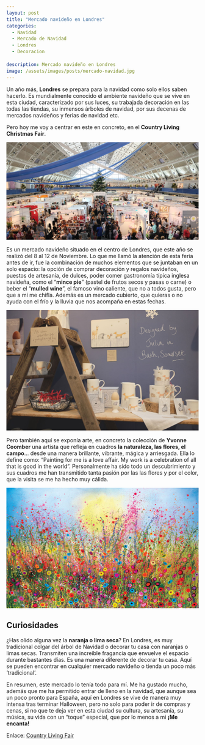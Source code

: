 ```yaml
---
layout: post
title: "Mercado navideño en Londres"
categories:
  - Navidad
  - Mercado de Navidad
  - Londres
  - Decoracion

description: Mercado navideño en Londres
image: /assets/images/posts/mercado-navidad.jpg
---
```


Un año más, **Londres** se prepara para la navidad como solo ellos saben hacerlo. Es mundialmente conocido el ambiente navideño que se vive en esta ciudad, caracterizado por sus luces, su trabajada decoración en las todas las tiendas, su inmensos árboles de navidad, por sus decenas de mercados navideños y ferias de navidad etc.

Pero hoy me voy a centrar en este en concreto, en el **Country Living Christmas Fair**.

![Christmas Fair](/assets/images/posts/mercado.nave.jpg)

Es un mercado navideño situado en el centro de Londres, que este año se realizó del 8 al 12 de Noviembre. Lo que me llamó la atención de esta feria antes de ir, fue la combinación de muchos elementos que se juntaban en un solo espacio: la opción de comprar decoración y regalos navideños, puestos de artesanía, de dulces, poder comer gastronomía típica inglesa navideña, como el “**mince pie**” (pastel de frutos secos y pasas o carne) o beber el “**mulled wine**”, el famoso vino caliente, que no a todos gusta, pero que a mi me chifla. Además es un mercado cubierto, que quieras o no ayuda con el frío y  la lluvia que nos acompaña en estas fechas.

![Christmas Fair](/assets/images/posts/detalles.jpg)

Pero también aquí se exponía arte, en concreto la colección de **Yvonne Coomber** una artista que refleja en cuadros **la naturaleza, las flores, el campo**... desde una manera brillante, vibrante, mágica y arriesgada. Ella lo define como: “Painting for me is a love affair. My work is a celebration of all that is good in the world”. Personalmente ha sido todo un descubrimiento y sus cuadros me han transmitido tanta pasión por las las flores y por el color, que la visita se me ha hecho muy cálida.

![Cuadro Yvonne](/assets/images/posts/cuadro-yvonne.jpg)

## Curiosidades

¿Has olido alguna vez la **naranja o lima seca**? En Londres, es muy tradicional colgar del árbol de Navidad o decorar tu casa con naranjas o limas secas. Transmiten una increíble fragancia que envuelve el espacio durante bastantes días. Es una manera diferente de decorar tu casa. Aquí se pueden encontrar en cualquier mercado navideño o tienda un poco más ‘tradicional’.

En resumen, este mercado lo tenía todo para mí. Me ha gustado mucho, además que me ha permitido entrar de lleno en la navidad, que aunque sea un poco pronto para España, aquí en Londres se vive de manera muy intensa tras terminar Halloween, pero no solo para poder ir de compras y cenas, si no que te deja ver en esta ciudad su cultura, su artesanía, su música, su vida con un “toque” especial, que por lo menos a mi **¡Me encanta!**

Enlace: [Country Living Fair](http://www.countrylivingfair.com)
